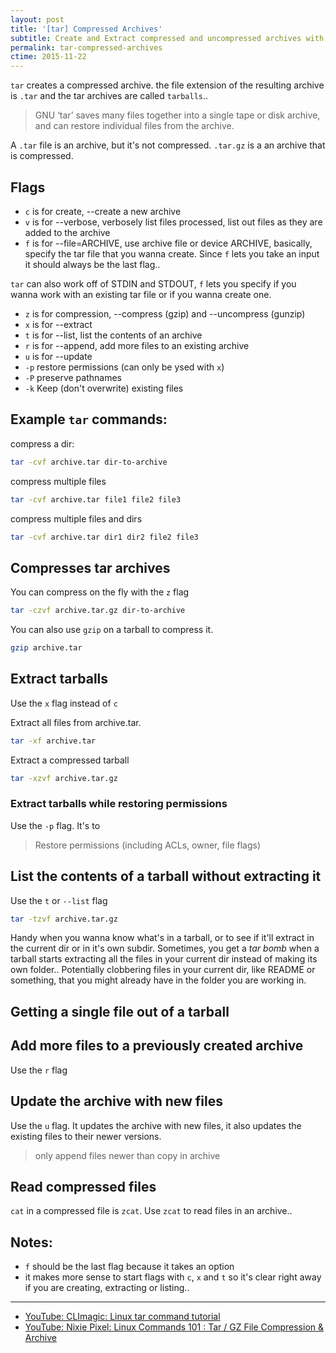 ```yaml
---
layout: post
title: '[tar] Compressed Archives'
subtitle: Create and Extract compressed and uncompressed archives with tar 
permalink: tar-compressed-archives
ctime: 2015-11-22
---
```


`tar` creates a compressed archive. the file extension of the resulting archive is `.tar` and the tar archives are called `tarballs`.. 

> GNU ‘tar’ saves many files together into a single tape or disk archive, and can restore individual files from the archive.


A `.tar` file is an archive, but it's not compressed. `.tar.gz` is a an archive that is compressed.

## Flags
- `c` is for create, --create a new archive
- `v` is for --verbose, verbosely list files processed, list out files as they are added to the archive
- `f` is for --file=ARCHIVE, use archive file or device ARCHIVE, basically, specify the tar file that you wanna create. Since `f` lets you take an input it should always be the last flag..

`tar` can also work off of STDIN and STDOUT, `f` lets you specify if you wanna work with an existing tar file or if you wanna create one.

- `z` is for compression, --compress (gzip) and --uncompress (gunzip)
- `x` is for --extract
- `t` is for --list, list the contents of an archive
- `r` is for --append, add more files to an existing archive
- `u` is for --update
- `-p` restore permissions (can only be ysed with `x`)
- `-P` preserve pathnames
- `-k` Keep (don't overwrite) existing files

## Example `tar` commands:

compress a dir:

```bash
tar -cvf archive.tar dir-to-archive
```

compress multiple files

```bash
tar -cvf archive.tar file1 file2 file3
```
    
compress multiple files and dirs

```bash
tar -cvf archive.tar dir1 dir2 file2 file3
```

## Compresses tar archives
You can compress on the fly with the `z` flag

```bash
tar -czvf archive.tar.gz dir-to-archive
```

You can also use `gzip` on a tarball to compress it.

```bash
gzip archive.tar
```

## Extract tarballs
Use the `x` flag instead of `c`

Extract all files from archive.tar.

```bash
tar -xf archive.tar
```

Extract a compressed tarball

```bash
tar -xzvf archive.tar.gz 
```

### Extract tarballs while restoring permissions
Use the `-p` flag. It's to 

> Restore permissions (including ACLs, owner, file flags)
   
## List the contents of a tarball without extracting it
Use the `t` or `--list` flag

```bash
tar -tzvf archive.tar.gz 
```


Handy when you wanna know what's in a tarball, or to see if it'll extract in the current dir or in it's own subdir. Sometimes, you get a _tar bomb_ when a tarball starts extracting all the files in your current dir instead of making its own folder.. Potentially clobbering files in your current dir, like README or something, that you might already have in the folder you are working in.


## Getting a single file out of a tarball

## Add more files to a previously created archive
Use the `r` flag

## Update the archive with new files
Use the `u` flag. It updates the archive with new files, it also updates the existing files to their newer versions. 
> only append files newer than copy in archive

## Read compressed files
`cat` in a compressed file is `zcat`. Use `zcat` to read files in an archive..

Notes:
---
- `f` should be the last flag because it takes an option
- it makes more sense to start flags with `c`, `x` and `t` so it's clear right away if you are creating, extracting or listing..

---
- [YouTube: CLImagic: Linux tar command tutorial](https://www.youtube.com/watch?v=CUdwDEKlDrw)
- [YouTube: Nixie Pixel: Linux Commands 101 : Tar / GZ File Compression & Archive](https://www.youtube.com/watch?v=yR0r_3svzUU)